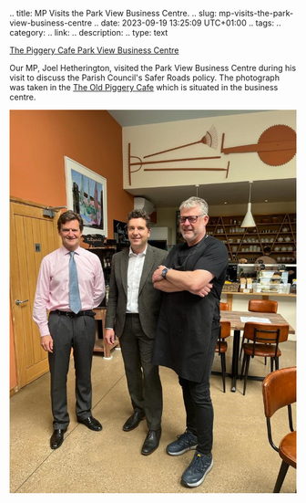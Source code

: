 .. title: MP Visits the Park View Business Centre.
.. slug: mp-visits-the-park-view-business-centre
.. date: 2023-09-19 13:25:09 UTC+01:00
.. tags:
.. category:
.. link:
.. description:
.. type: text

[The Piggery Cafe Park View Business Centre](https://www.parkviewbusinesscentre.co.uk/)

Our MP, Joel Hetherington, visited the Park View Business Centre during his visit to discuss the Parish Council's Safer Roads policy. The photograph was taken in the [The Old Piggery Cafe](https://www.parkviewbusinesscentre.co.uk/) which is situated in the business centre.

![simple image1](/regex_pic/ET_Combermere_Visit_1.jpg)
